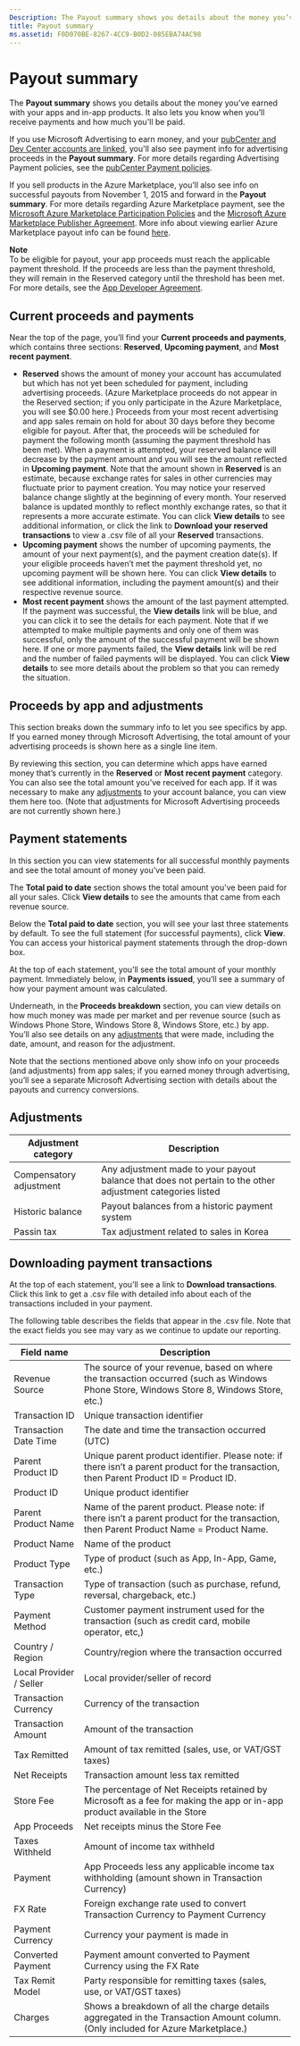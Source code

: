 ```yaml
---
Description: The Payout summary shows you details about the money you’ve earned with your apps and in-app products. It also lets you know when you’ll receive payments and how much you'll be paid.
title: Payout summary
ms.assetid: F0D070BE-8267-4CC9-B0D2-085EBA74AC98
---
```


# Payout summary


The **Payout summary** shows you details about the money you’ve earned with your apps and in-app products. It also lets you know when you’ll receive payments and how much you'll be paid.

If you use Microsoft Advertising to earn money, and your [pubCenter and Dev Center accounts are linked](pubcenter-dev-center-integration.md), you'll also see payment info for advertising proceeds in the **Payout summary**. For more details regarding Advertising Payment policies, see the [pubCenter Payment policies](http://go.microsoft.com/fwlink/p/?LinkID=624469).

If you sell products in the Azure Marketplace, you’ll also see info on successful payouts from November 1, 2015 and forward in the **Payout summary**. For more details regarding Azure Marketplace payment, see the [Microsoft Azure Marketplace Participation Policies](http://go.microsoft.com/fwlink/p/?LinkId=722436) and the [Microsoft Azure Marketplace Publisher Agreement](http://go.microsoft.com/fwlink/p/?LinkID=699560 ). More info about viewing earlier Azure Marketplace payout info can be found [here](http://go.microsoft.com/fwlink/p/?LinkID=722439).

**Note**  
To be eligible for payout, your app proceeds must reach the applicable payment threshold. If the proceeds are less than the payment threshold, they will remain in the Reserved category until the threshold has been met. For more details, see the [App Developer Agreement](https://msdn.microsoft.com/library/windows/apps/hh694058).

 

## Current proceeds and payments


Near the top of the page, you’ll find your **Current proceeds and payments**, which contains three sections: **Reserved**, **Upcoming payment**, and **Most recent payment**.

-   **Reserved** shows the amount of money your account has accumulated but which has not yet been scheduled for payment, including advertising proceeds. (Azure Marketplace proceeds do not appear in the Reserved section; if you only participate in the Azure Marketplace, you will see $0.00 here.) Proceeds from your most recent advertising and app sales remain on hold for about 30 days before they become eligible for payout. After that, the proceeds will be scheduled for payment the following month (assuming the payment threshold has been met). When a payment is attempted, your reserved balance will decrease by the payment amount and you will see the amount reflected in **Upcoming payment**. Note that the amount shown in **Reserved** is an estimate, because exchange rates for sales in other currencies may fluctuate prior to payment creation. You may notice your reserved balance change slightly at the beginning of every month. Your reserved balance is updated monthly to reflect monthly exchange rates, so that it represents a more accurate estimate. You can click **View details** to see additional information, or click the link to **Download your reserved transactions** to view a .csv file of all your **Reserved** transactions.
-   **Upcoming payment** shows the number of upcoming payments, the amount of your next payment(s), and the payment creation date(s). If your eligible proceeds haven’t met the payment threshold yet, no upcoming payment will be shown here. You can click **View details** to see additional information, including the payment amount(s) and their respective revenue source.
-   **Most recent payment** shows the amount of the last payment attempted. If the payment was successful, the **View details** link will be blue, and you can click it to see the details for each payment. Note that if we attempted to make multiple payments and only one of them was successful, only the amount of the successful payment will be shown here. If one or more payments failed, the **View details** link will be red and the number of failed payments will be displayed. You can click **View details** to see more details about the problem so that you can remedy the situation.

## Proceeds by app and adjustments


This section breaks down the summary info to let you see specifics by app. If you earned money through Microsoft Advertising, the total amount of your advertising proceeds is shown here as a single line item.

By reviewing this section, you can determine which apps have earned money that’s currently in the **Reserved** or **Most recent payment** category. You can also see the total amount you’ve received for each app. If it was necessary to make any [adjustments](#adjust) to your account balance, you can view them here too. (Note that adjustments for Microsoft Advertising proceeds are not currently shown here.)

## Payment statements


In this section you can view statements for all successful monthly payments and see the total amount of money you've been paid.

The **Total paid to date** section shows the total amount you've been paid for all your sales. Click **View details** to see the amounts that came from each revenue source.

Below the **Total paid to date** section, you will see your last three statements by default. To see the full statement (for successful payments), click **View**. You can access your historical payment statements through the drop-down box.

At the top of each statement, you’ll see the total amount of your monthly payment. Immediately below, in **Payments issued**, you’ll see a summary of how your payment amount was calculated.

Underneath, in the **Proceeds breakdown** section, you can view details on how much money was made per market and per revenue source (such as Windows Phone Store, Windows Store 8, Windows Store, etc.) by app. You’ll also see details on any [adjustments](#adjust) that were made, including the date, amount, and reason for the adjustment.

Note that the sections mentioned above only show info on your proceeds (and adjustments) from app sales; if you earned money through advertising, you’ll see a separate Microsoft Advertising section with details about the payouts and currency conversions.

## Adjustments


| Adjustment category     | Description                                                                                                |
|-------------------------|------------------------------------------------------------------------------------------------------------|
| Compensatory adjustment | Any adjustment made to your payout balance that does not pertain to the other adjustment categories listed |
| Historic balance        | Payout balances from a historic payment system                                                             |
| Passin tax              | Tax adjustment related to sales in Korea                                                                   |

 

## Downloading payment transactions


At the top of each statement, you’ll see a link to **Download transactions**. Click this link to get a .csv file with detailed info about each of the transactions included in your payment.

The following table describes the fields that appear in the .csv file. Note that the exact fields you see may vary as we continue to update our reporting.

| Field name              | Description                                                                                                                              |
|-------------------------|------------------------------------------------------------------------------------------------------------------------------------------|
| Revenue Source          | The source of your revenue, based on where the transaction occurred (such as Windows Phone Store, Windows Store 8, Windows Store, etc.)  |
| Transaction ID          | Unique transaction identifier                                                                                                            |
| Transaction Date Time   | The date and time the transaction occurred (UTC)                                                                                         |
| Parent Product ID       | Unique parent product identifier. Please note: if there isn’t a parent product for the transaction, then Parent Product ID = Product ID. |
| Product ID              | Unique product identifier                                                                                                                |
| Parent Product Name     | Name of the parent product. Please note: if there isn’t a parent product for the transaction, then Parent Product Name = Product Name.   |
| Product Name            | Name of the product                                                                                                                      |
| Product Type            | Type of product (such as App, In-App, Game, etc.)                                                                                        |
| Transaction Type        | Type of transaction (such as purchase, refund, reversal, chargeback, etc.)                                                               |
| Payment Method          | Customer payment instrument used for the transaction (such as credit card, mobile operator, etc,)                                        |
| Country / Region        | Country/region where the transaction occurred                                                                                            |
| Local Provider / Seller | Local provider/seller of record                                                                                                          |
| Transaction Currency    | Currency of the transaction                                                                                                              |
| Transaction Amount      | Amount of the transaction                                                                                                                |
| Tax Remitted            | Amount of tax remitted (sales, use, or VAT/GST taxes)                                                                                    |
| Net Receipts            | Transaction amount less tax remitted                                                                                                     |
| Store Fee               | The percentage of Net Receipts retained by Microsoft as a fee for making the app or in-app product available in the Store                |
| App Proceeds            | Net receipts minus the Store Fee                                                                                                         |
| Taxes Withheld          | Amount of income tax withheld                                                                                                            |
| Payment                 | App Proceeds less any applicable income tax withholding (amount shown in Transaction Currency)                                           |
| FX Rate                 | Foreign exchange rate used to convert Transaction Currency to Payment Currency                                                           |
| Payment Currency        | Currency your payment is made in                                                                                                         |
| Converted Payment       | Payment amount converted to Payment Currency using the FX Rate                                                                           |
| Tax Remit Model         | Party responsible for remitting taxes (sales, use, or VAT/GST taxes)                                                                     |
| Charges                 | Shows a breakdown of all the charge details aggregated in the Transaction Amount column. (Only included for Azure Marketplace.)          |

 

 

 






<!--HONumber=May16_HO4-->


